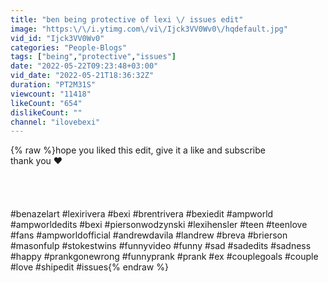 ```yaml
---
title: "ben being protective of lexi \/ issues edit"
image: "https:\/\/i.ytimg.com\/vi\/Ijck3VV0Wv0\/hqdefault.jpg"
vid_id: "Ijck3VV0Wv0"
categories: "People-Blogs"
tags: ["being","protective","issues"]
date: "2022-05-22T09:23:48+03:00"
vid_date: "2022-05-21T18:36:32Z"
duration: "PT2M31S"
viewcount: "11418"
likeCount: "654"
dislikeCount: ""
channel: "ilovebexi"
---
```

{% raw %}hope you liked this edit, give it a like and subscribe <br />thank you ❤<br /><br /><br /><br /><br />#benazelart #lexirivera #bexi #brentrivera #bexiedit #ampworld #ampworldedits #bexi #piersonwodzynski #lexihensler #teen #teenlove #fans #ampworldofficial  #andrewdavila #landrew #breva #brierson #masonfulp #stokestwins #funnyvideo #funny #sad #sadedits #sadness #happy #prankgonewrong #funnyprank #prank #ex #couplegoals #couple #love #shipedit #issues{% endraw %}
